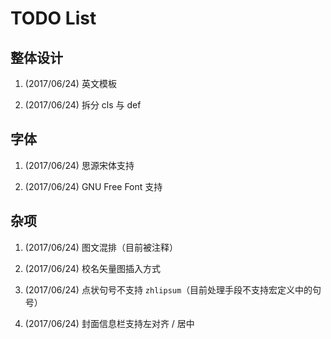 # TODO List

## 整体设计
1. (2017/06/24) 英文模板

2. (2017/06/24) 拆分 cls 与 def

## 字体
1. (2017/06/24) 思源宋体支持

2. (2017/06/24) GNU Free Font 支持

## 杂项
1. (2017/06/24) 图文混排（目前被注释）

2. (2017/06/24) 校名矢量图插入方式

3. (2017/06/24) 点状句号不支持 `zhlipsum`（目前处理手段不支持宏定义中的句号）

4. (2017/06/24) 封面信息栏支持左对齐 / 居中
